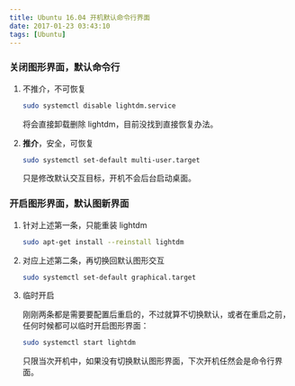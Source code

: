 ```yaml
---
title: Ubuntu 16.04 开机默认命令行界面
date: 2017-01-23 03:43:10
tags: [Ubuntu]
---
```


### 关闭图形界面，默认命令行

1. 不推介，不可恢复

   ```bash
   sudo systemctl disable lightdm.service
   ```

    将会直接卸载删除 lightdm，目前没找到直接恢复办法。


2. **推介**，安全，可恢复

   ```bash
   sudo systemctl set-default multi-user.target
   ```

   只是修改默认交互目标，开机不会后台启动桌面。



### 开启图形界面，默认图新界面

1. 针对上述第一条，只能重装 lightdm

   ```bash
   sudo apt-get install --reinstall lightdm
   ```

2. 对应上述第二条，再切换回默认图形交互

   ```bash
   sudo systemctl set-default graphical.target
   ```

3. 临时开启

   刚刚两条都是需要要配置后重启的，不过就算不切换默认，或者在重启之前，任何时候都可以临时开启图形界面：

   ```bash
   sudo systemctl start lightdm
   ```

   只限当次开机中，如果没有切换默认图形界面，下次开机任然会是命令行界面。